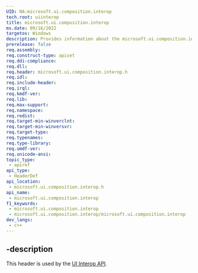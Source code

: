 ```yaml
---
UID: NA:microsoft.ui.composition.interop
tech.root: uiinterop
title: microsoft.ui.composition.interop
ms.date: 09/16/2022
targetos: Windows
description: Provides information about the microsoft.ui.composition.interop.h header for the UI Interop API.
prerelease: false
req.assembly: 
req.construct-type: apiset
req.ddi-compliance: 
req.dll: 
req.header: microsoft.ui.composition.interop.h
req.idl: 
req.include-header: 
req.irql: 
req.kmdf-ver: 
req.lib: 
req.max-support: 
req.namespace: 
req.redist: 
req.target-min-winverclnt: 
req.target-min-winversvr: 
req.target-type: 
req.typenames: 
req.type-library: 
req.umdf-ver: 
req.unicode-ansi: 
topic_type:
 - apiref
api_type:
 - HeaderDef
api_location:
 - microsoft.ui.composition.interop.h
api_name:
 - microsoft.ui.composition.interop
f1_keywords:
 - microsoft.ui.composition.interop
 - microsoft.ui.composition.interop/microsoft.ui.composition.interop
dev_langs:
 - c++
---
```


## -description

This header is used by the [UI Interop API](../_uiinterop/index.md).
